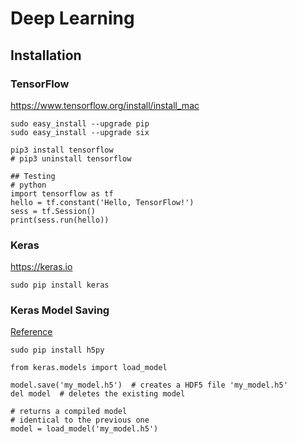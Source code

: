 # Deep Learning 

## Installation 

### TensorFlow 
https://www.tensorflow.org/install/install_mac

```
sudo easy_install --upgrade pip
sudo easy_install --upgrade six

pip3 install tensorflow
# pip3 uninstall tensorflow 

## Testing 
# python
import tensorflow as tf
hello = tf.constant('Hello, TensorFlow!')
sess = tf.Session()
print(sess.run(hello))
```

### Keras 
https://keras.io

```
sudo pip install keras
```


### Keras Model Saving 
[Reference](https://keras.io/getting-started/faq/#how-can-i-save-a-keras-model)

```
sudo pip install h5py

from keras.models import load_model

model.save('my_model.h5')  # creates a HDF5 file 'my_model.h5'
del model  # deletes the existing model

# returns a compiled model
# identical to the previous one
model = load_model('my_model.h5')
```